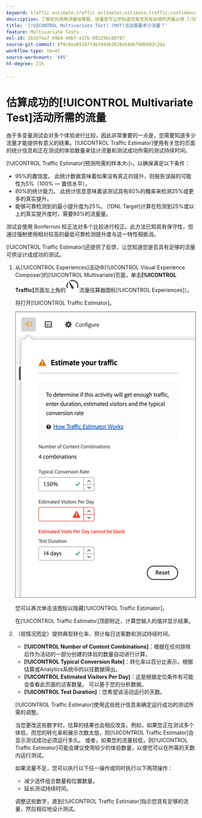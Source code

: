 ```yaml
---
keyword: traffic estimate;traffic estimator;estimate;traffic;confidence;statistical power;lift;bonferroni;conversion rate;visitors per day;duration
description: 了解如何使用流量估算器，该量度可让您知道您是否具有足够的流量以使 [!DNL Adobe Target] [!UICONTROL Multivariate Test]活动成功。
title: '[!UICONTROL Multivariate Test] (MVT)活动需要多少流量？'
feature: Multivariate Tests
exl-id: 2b32f4a7-b9b4-40bf-a17b-88225bc88787
source-git-commit: 8f9c0ea65197fd639d463628e54db79db993c2da
workflow-type: tm+mt
source-wordcount: '485'
ht-degree: 21%

---
```


# 估算成功的[!UICONTROL Multivariate Test]活动所需的流量

由于多变量测试会对多个体验进行比较，因此非常重要的一点是，您需要知道多少流量才能提供有意义的结果。[!UICONTROL Traffic Estimator]使用有关您的页面的统计信息和正在测试的体验数量来估计流量和测试成功所需的测试持续时间。

[!UICONTROL Traffic Estimator]预测所需的样本大小，以确保满足以下条件：

* 95%的置信度。 此统计数据意味着如果没有真正的提升，则报告误报的可能性为5%（100% — 置信水平）。
* 80%的统计能力。 此统计信息意味着该测试具有80%的概率来检测25%或更多的真实提升。
* 能够可靠检测到的最小提升度为25%。 [!DNL Target]计算在检测到25%或以上的真实提升度时，需要80%的流量量。

测试会使用 Bonferroni 校正法对多个比较进行校正。此方法已知具有保守性，但通过强制使用相对较高的最低可靠检测提升度与这一特性相抵消。

[!UICONTROL Traffic Estimator]还提供了反馈，让您知道您是否具有足够的流量可供设计成成功的测试。

1. 从[!UICONTROL Experiences]活动中[!UICONTROL Visual Experience Composer]的[!UICONTROL Multivariate]页面，单击&#x200B;**[!UICONTROL Traffic]**&#x200B;页面左上角的![图标（ &#x200B;](/help/main/assets/icons/Gauge2.svg)流量估算器图标[!UICONTROL Experiences]）。

   将打开[!UICONTROL Traffic Estimator]。

   ![流量估算器用户界面](/help/main/c-activities/c-multivariate-testing/t-create-multivariate-test/assets/mvt-est.png)

   您可以再次单击该图标以隐藏[!UICONTROL Traffic Estimator]。

   在[!UICONTROL Traffic Estimator]顶部附近，计算您输入的值并显示结果。

1. （视情况而定）提供典型转化率、预计每日访客数和测试持续时间。

   * **[!UICONTROL Number of Content Combinations]**：根据在任何排除后作为活动的一部分创建的体验的数量自动进行计算。
   * **[!UICONTROL Typical Conversion Rate]**：转化率以百分比表示，根据估算或Analytics系统中的以往数据得出。
   * **[!UICONTROL Estimated Visitors Per Day]**：这是根据定位条件有可能会查看此页面的访客数量。 可以基于您的分析数据。
   * **[!UICONTROL Test Duration]**：您希望该活动运行的天数。

   [!UICONTROL Traffic Estimator]使用这些统计信息来确定运行成功的测试所需的调整。

   当您更改这些数字时，估算的结果也会相应改变。例如，如果您正在测试多个体验，而您的转化率和展示次数太低，则[!UICONTROL Traffic Estimator]会显示测试成功必须运行多久。 或者，如果您的流量较低，则[!UICONTROL Traffic Estimator]可能会建议使用较少的体验数量，以便您可以在所需的天数内运行测试。

   如果流量不足，您可以执行以下任一操作或同时执行以下两项操作：

   * 减少选件组合数量和位置数量。
   * 延长测试持续时间。

   调整这些数字，直到[!UICONTROL Traffic Estimator]指示您具有足够的流量，然后相应地设计测试。
